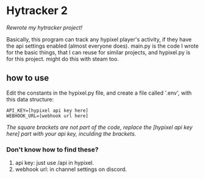 # Hytracker 2
*Rewrote my hytracker project!*
  
  
Basically, this program can track any hypixel player's activity, if they have the api settings enabled (almost everyone does). main.py is the code I wrote for the basic things, that I can reuse for similar projects, and hypixel.py is for this project. might do this with steam too.


## how to use
Edit the constants in the hypixel.py file, and create a file called '.env', with this data structure:

```
API_KEY=[hypixel api key here]
WEBHOOK_URL=[webhook url here]
```
*The square brackets are not part of the code, replace the [hypixel api key here] part with your api key, inculding the brackets.*

### Don't know how to find these?

1. api key: just use /api in hypixel.
2. webhook url: in channel settings on discord.